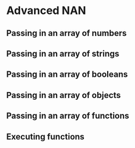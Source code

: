 # Advanced NAN

## Passing in an array of numbers
## Passing in an array of strings
## Passing in an array of booleans
## Passing in an array of objects
## Passing in an array of functions

## Executing functions
